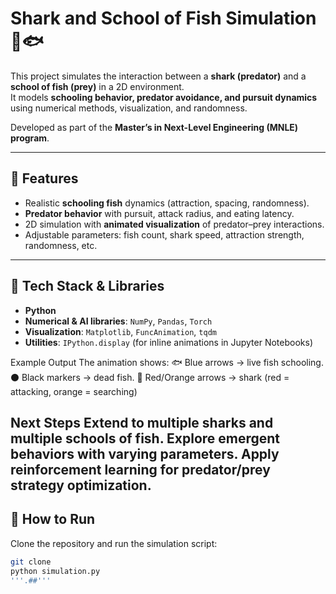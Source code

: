 # Shark and School of Fish Simulation 🦈🐟

This project simulates the interaction between a **shark (predator)** and a **school of fish (prey)** in a 2D environment.  
It models **schooling behavior, predator avoidance, and pursuit dynamics** using numerical methods, visualization, and randomness.  

Developed as part of the **Master’s in Next-Level Engineering (MNLE) program**.  

---

## 🔹 Features
- Realistic **schooling fish** dynamics (attraction, spacing, randomness).  
- **Predator behavior** with pursuit, attack radius, and eating latency.  
- 2D simulation with **animated visualization** of predator–prey interactions.  
- Adjustable parameters: fish count, shark speed, attraction strength, randomness, etc.  

---

## 🔹 Tech Stack & Libraries
- **Python**  
- **Numerical & AI libraries**: `NumPy`, `Pandas`, `Torch`  
- **Visualization**: `Matplotlib`, `FuncAnimation`, `tqdm`  
- **Utilities**: `IPython.display` (for inline animations in Jupyter Notebooks)
  
Example Output
The animation shows:
🐟 Blue arrows → live fish schooling.
⚫ Black markers → dead fish.
🦈 Red/Orange arrows → shark (red = attacking, orange = searching)

Next Steps
Extend to multiple sharks and multiple schools of fish.
Explore emergent behaviors with varying parameters.
Apply reinforcement learning for predator/prey strategy optimization.
---

## 🔹 How to Run
Clone the repository and run the simulation script:

```bash
git clone 
python simulation.py
'''.##'''
